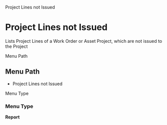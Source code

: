 
Project Lines not Issued
# Project Lines not Issued


Lists Project Lines of a Work Order or Asset Project, which are not issued to the Project

Menu Path
## Menu Path



- Project Lines not Issued

Menu Type
### Menu Type

**Report**


